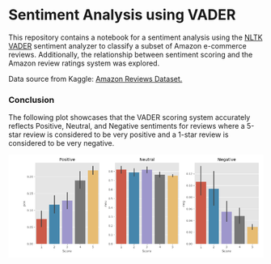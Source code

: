 # Sentiment Analysis using VADER

This repository contains a notebook for a sentiment analysis using the [NLTK VADER](https://www.nltk.org/api/nltk.sentiment.html) sentiment analyzer to classify a subset of Amazon e-commerce reviews. Additionally, the relationship between sentiment scoring and the Amazon review ratings system was explored.

Data source from Kaggle: [Amazon Reviews Dataset.](https://www.kaggle.com/code/robikscube/sentiment-analysis-python-youtube-tutorial/input)

### Conclusion

The following plot showcases that the VADER scoring system accurately reflects Positive, Neutral, and Negative sentiments for reviews where a 5-star review is considered to be very positive and a 1-star review is considered to be very negative. 

![Plot](./conclusion.png)